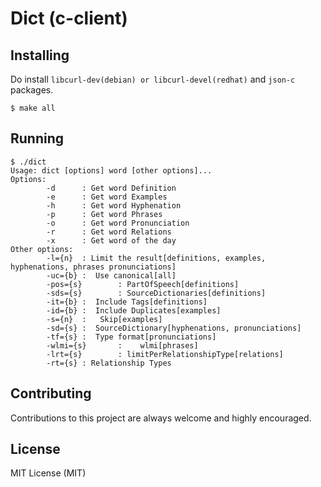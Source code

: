 # Dict (c-client)

## Installing

Do install `libcurl-dev(debian) or libcurl-devel(redhat)` and `json-c` packages.

```
$ make all
```

## Running

```
$ ./dict
Usage: dict [options] word [other options]...
Options:
        -d      : Get word Definition
        -e      : Get word Examples
        -h      : Get word Hyphenation
        -p      : Get word Phrases
        -o      : Get word Pronunciation
        -r      : Get word Relations
        -x      : Get word of the day
Other options:
        -l={n}  : Limit the result[definitions, examples, hyphenations, phrases pronunciations]
        -uc={b} :  Use canonical[all]
        -pos={s}        : PartOfSpeech[definitions]
        -sds={s}        : SourceDictionaries[definitions]
        -it={b} :  Include Tags[definitions]
        -id={b} :  Include Duplicates[examples]
        -s={n}  :   Skip[examples]
        -sd={s} :  SourceDictionary[hyphenations, pronunciations]
        -tf={s} :  Type format[pronunciations]
        -wlmi={s}       :    wlmi[phrases]
        -lrt={s}        : limitPerRelationshipType[relations]
        -rt={s} : Relationship Types
```

## Contributing

Contributions to this project are always welcome and highly encouraged.

## License

MIT License (MIT)